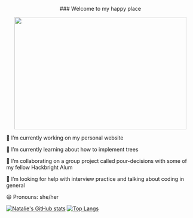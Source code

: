 <p align="center"> ### Welcome to my happy place </p>
<p align="center">
  <img width="460" height="300" src="https://user-images.githubusercontent.com/71950538/111040340-6cbde380-83e7-11eb-8edf-cc1a9c295f58.jpeg">
</p>



🔭 I’m currently working on my personal website
 
🌱 I’m currently learning about how to implement trees

👯 I’m collaborating on a group project called pour-decisions with some of my fellow Hackbright Alum 
 
🤔 I’m looking for help with interview practice and talking about coding in general

😄 Pronouns: she/her


[![Natalie's GitHub stats](https://github-readme-stats.vercel.app/api?username=anuraghazra&theme=omni)](https://github.com/anuraghazra/github-readme-stats)
[![Top Langs](https://github-readme-stats.vercel.app/api/top-langs/?username=natalieoulman&layout=compact)](https://github.com/anuraghazra/github-readme-stats)
